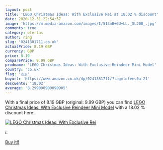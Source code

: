 ```yaml
---
layout: post
title: 'LEGO Christmas Ideas: With Exclusive Rei at 18.02 % discount'
date: 2020-12-31 22:54:57
image: 'https://m.media-amazon.com/images/I/513mB+0U+LL._SL200_.jpg'
comments: true
category: ofertas
author: ring
slug: '0241381711-co.uk'
actualPrice: 8.19 GBP
currency: GBP
price: 8.19
comparePrice: 9.99 GBP
prodname: 'LEGO Christmas Ideas: With Exclusive Reindeer Mini Model'
country: 'co.uk'
flag: '🇬🇧'
buyurl: 'https://www.amazon.co.uk/dp/0241381711/?tag=tolees0a-21'
descuento: '18.02'
average: '8.299090909090905'
---
```


With a final price of 8.19 GBP (original: 9.99 GBP) you can find [LEGO Christmas Ideas: With Exclusive Reindeer Mini Model](https://www.amazon.co.uk/dp/0241381711/?tag=tolees0a-21) with a  18.02 % discount here:

[![LEGO Christmas Ideas: With Exclusive Rei](https://m.media-amazon.com/images/I/513mB+0U+LL._SL200_.jpg)](https://www.amazon.co.uk/dp/0241381711/?tag=tolees0a-21)

ℹ️:


[Buy it!!](https://www.amazon.co.uk/dp/0241381711/?tag=tolees0a-21)
